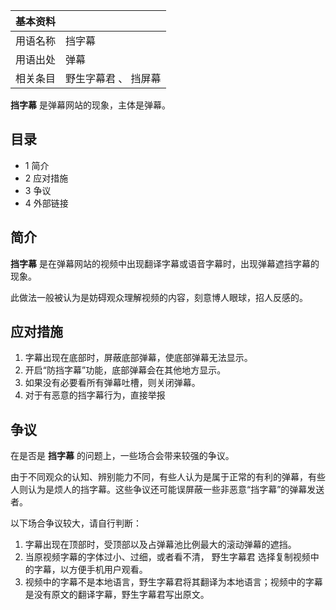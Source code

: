 |  **基本资料**  ||
|---|---|
|用语名称  |  挡字幕   |
|用语出处  |  弹幕   |
|相关条目  |  野生字幕君  、  挡屏幕   |
  
**挡字幕** 是弹幕网站的现象，主体是弹幕。

##  目录

  * 1  简介 
  * 2  应对措施 
  * 3  争议 
  * 4  外部链接 

##  简介

**挡字幕** 是在弹幕网站的视频中出现翻译字幕或语音字幕时，出现弹幕遮挡字幕的现象。

此做法一般被认为是妨碍观众理解视频的内容，刻意博人眼球，招人反感的。

##  应对措施

  1. 字幕出现在底部时，屏蔽底部弹幕，使底部弹幕无法显示。 
  2. 开启“防挡字幕”功能，底部弹幕会在其他地方显示。 
  3. 如果没有必要看所有弹幕吐槽，则关闭弹幕。 
  4. 对于有恶意的挡字幕行为，直接举报 

##  争议

在是否是 **挡字幕** 的问题上，一些场合会带来较强的争议。

由于不同观众的认知、辨别能力不同，有些人认为是属于正常的有利的弹幕，有些人则认为是烦人的挡字幕。这些争议还可能误屏蔽一些非恶意“挡字幕”的弹幕发送者。

以下场合争议较大，请自行判断：

  1. 字幕出现在顶部时，受顶部以及占弹幕池比例最大的滚动弹幕的遮挡。 
  2. 当原视频字幕的字体过小、过细，或者看不清，  野生字幕君  选择复制视频中的字幕，以方便手机用户观看。 
  3. 视频中的字幕不是本地语言，野生字幕君将其翻译为本地语言；视频中的字幕是没有原文的翻译字幕，野生字幕君写出原文。 